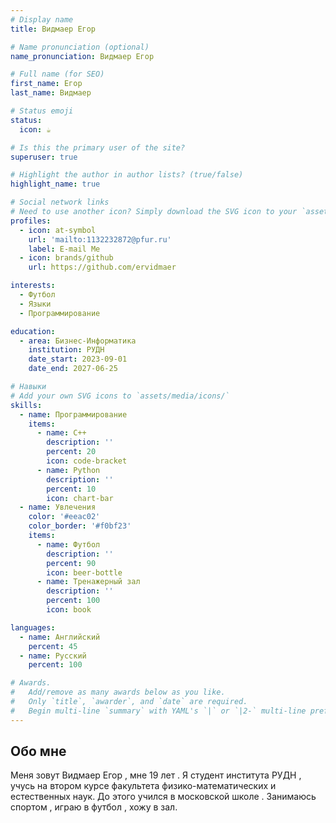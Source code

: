 ```yaml
---
# Display name
title: Видмаер Егор

# Name pronunciation (optional)
name_pronunciation: Видмаер Егор

# Full name (for SEO)
first_name: Егор
last_name: Видмаер

# Status emoji
status:
  icon: ☕️

# Is this the primary user of the site?
superuser: true

# Highlight the author in author lists? (true/false)
highlight_name: true

# Social network links
# Need to use another icon? Simply download the SVG icon to your `assets/media/icons/` folder.
profiles:
  - icon: at-symbol
    url: 'mailto:1132232872@pfur.ru'
    label: E-mail Me
  - icon: brands/github
    url: https://github.com/ervidmaer

interests:
  - Футбол
  - Языки
  - Программирование

education:
  - area: Бизнес-Информатика
    institution: РУДН
    date_start: 2023-09-01
    date_end: 2027-06-25

# Навыки
# Add your own SVG icons to `assets/media/icons/`
skills:
  - name: Программирование
    items:
      - name: C++
        description: ''
        percent: 20
        icon: code-bracket
      - name: Python
        description: ''
        percent: 10
        icon: chart-bar
  - name: Увлечения
    color: '#eeac02'
    color_border: '#f0bf23'
    items:
      - name: Футбол
        description: ''
        percent: 90
        icon: beer-bottle
      - name: Тренажерный зал
        description: ''
        percent: 100
        icon: book

languages:
  - name: Английский
    percent: 45
  - name: Русский
    percent: 100

# Awards.
#   Add/remove as many awards below as you like.
#   Only `title`, `awarder`, and `date` are required.
#   Begin multi-line `summary` with YAML's `|` or `|2-` multi-line prefix and indent 2 spaces below.
---
```


## Обо мне

Меня зовут Видмаер Егор , мне 19 лет . Я студент института РУДН , учусь на втором
курсе факультета физико-математических и естественных наук. До этого учился в
московской школе . Занимаюсь спортом , играю в футбол , хожу в зал.
